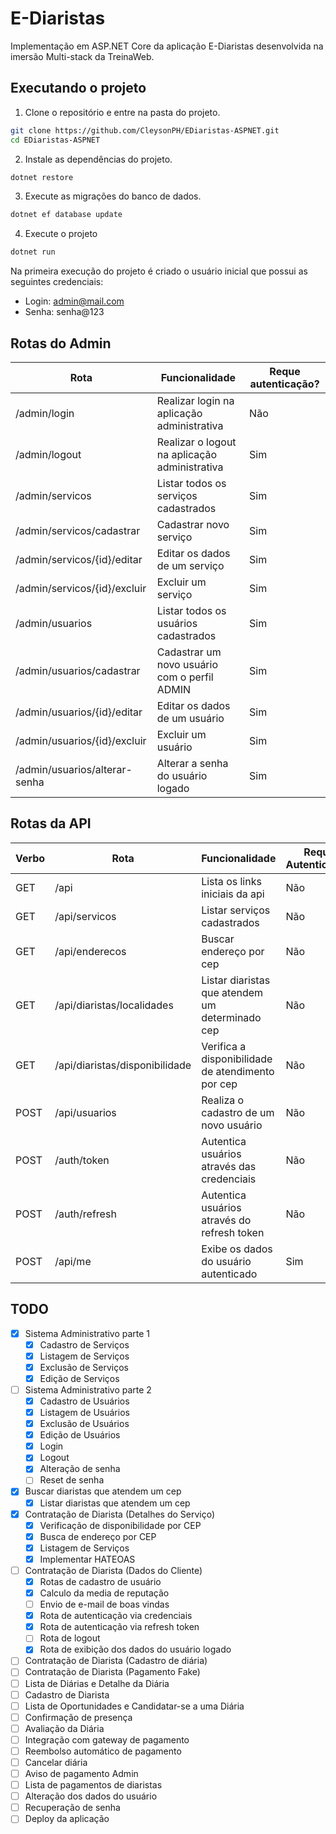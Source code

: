 # E-Diaristas

Implementação em ASP.NET Core da aplicação E-Diaristas desenvolvida na imersão Multi-stack da TreinaWeb.

## Executando o projeto

1. Clone o repositório e entre na pasta do projeto.

```sh
git clone https://github.com/CleysonPH/EDiaristas-ASPNET.git
cd EDiaristas-ASPNET
```

2. Instale as dependências do projeto.

```sh
dotnet restore
```

3. Execute as migrações do banco de dados.

```sh
dotnet ef database update
```

4. Execute o projeto

```sh
dotnet run
```

Na primeira execução do projeto é criado o usuário inicial que possui as seguintes credenciais:

- Login: admin@mail.com
- Senha: senha@123

## Rotas do Admin

| Rota                          | Funcionalidade                                | Reque autenticação? |
| ----------------------------- | --------------------------------------------- | ------------------- |
| /admin/login                  | Realizar login na aplicação administrativa    | Não                 |
| /admin/logout                 | Realizar o logout na aplicação administrativa | Sim                 |
| /admin/servicos               | Listar todos os serviços cadastrados          | Sim                 |
| /admin/servicos/cadastrar     | Cadastrar novo serviço                        | Sim                 |
| /admin/servicos/{id}/editar   | Editar os dados de um serviço                 | Sim                 |
| /admin/servicos/{id}/excluir  | Excluir um serviço                            | Sim                 |
| /admin/usuarios               | Listar todos os usuários cadastrados          | Sim                 |
| /admin/usuarios/cadastrar     | Cadastrar um novo usuário com o perfil ADMIN  | Sim                 |
| /admin/usuarios/{id}/editar   | Editar os dados de um usuário                 | Sim                 |
| /admin/usuarios/{id}/excluir  | Excluir um usuário                            | Sim                 |
| /admin/usuarios/alterar-senha | Alterar a senha do usuário logado             | Sim                 |

## Rotas da API

| Verbo | Rota                           | Funcionalidade                                    | Requer Autenticação? |
| ----- | ------------------------------ | ------------------------------------------------- | -------------------- |
| GET   | /api                           | Lista os links iniciais da api                    | Não                  |
| GET   | /api/servicos                  | Listar serviços cadastrados                       | Não                  |
| GET   | /api/enderecos                 | Buscar endereço por cep                           | Não                  |
| GET   | /api/diaristas/localidades     | Listar diaristas que atendem um determinado cep   | Não                  |
| GET   | /api/diaristas/disponibilidade | Verifica a disponibilidade de atendimento por cep | Não                  |
| POST  | /api/usuarios                  | Realiza o cadastro de um novo usuário             | Não                  |
| POST  | /auth/token                    | Autentica usuários através das credenciais        | Não                  |
| POST  | /auth/refresh                  | Autentica usuários através do refresh token       | Não                  |
| POST  | /api/me                        | Exibe os dados do usuário autenticado             | Sim                  |

## TODO

- [x] Sistema Administrativo parte 1
  - [x] Cadastro de Serviços
  - [x] Listagem de Serviços
  - [x] Exclusão de Serviços
  - [x] Edição de Serviços
- [ ] Sistema Administrativo parte 2
  - [x] Cadastro de Usuários
  - [x] Listagem de Usuários
  - [x] Exclusão de Usuários
  - [x] Edição de Usuários
  - [x] Login
  - [x] Logout
  - [x] Alteração de senha
  - [ ] Reset de senha
- [x] Buscar diaristas que atendem um cep
  - [x] Listar diaristas que atendem um cep
- [x] Contratação de Diarista (Detalhes do Serviço)
  - [x] Verificação de disponibilidade por CEP
  - [x] Busca de endereço por CEP
  - [x] Listagem de Serviços
  - [x] Implementar HATEOAS
- [ ] Contratação de Diarista (Dados do Cliente)
  - [x] Rotas de cadastro de usuário
  - [x] Calculo da media de reputação
  - [ ] Envio de e-mail de boas vindas
  - [x] Rota de autenticação via credenciais
  - [x] Rota de autenticação via refresh token
  - [ ] Rota de logout
  - [x] Rota de exibição dos dados do usuário logado
- [ ] Contratação de Diarista (Cadastro de diária)
- [ ] Contratação de Diarista (Pagamento Fake)
- [ ] Lista de Diárias e Detalhe da Diária
- [ ] Cadastro de Diarista
- [ ] Lista de Oportunidades e Candidatar-se a uma Diária
- [ ] Confirmação de presença
- [ ] Avaliação da Diária
- [ ] Integração com gateway de pagamento
- [ ] Reembolso automático de pagamento
- [ ] Cancelar diária
- [ ] Aviso de pagamento Admin
- [ ] Lista de pagamentos de diaristas
- [ ] Alteração dos dados do usuário
- [ ] Recuperação de senha
- [ ] Deploy da aplicação
